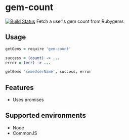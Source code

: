gem-count
====================

[![Build Status](https://travis-ci.org/eighttrackmind/gem-count.png)](https://travis-ci.org/eighttrackmind/gem-count.png)
Fetch a user's gem count from Rubygems

## Usage

```coffee
getGems = require 'gem-count'

success = (count) -> ...
error = (err) -> ...

getGems 'someUserName', success, error
```

## Features

- Uses promises

## Supported environments

- Node
- CommonJS